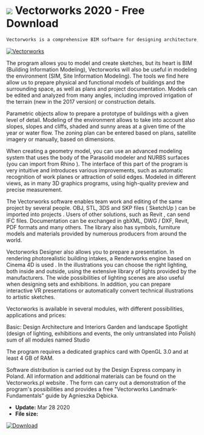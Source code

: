 # ![](https://cdn.softexe.net/static/icon/0/vectorworks-8639.png) Vectorworks 2020 - Free Download

```sh
Vectorworks is a comprehensive BIM software for designing architecture, landscapes and landscaping. The program allows you to carry out the entire process in one place, from sketching through models to documentation and customer renders.
```
[![Vectorworks](https://gallery.dpcdn.pl/imgc/Tools/72540/g_-_420x350_1.5_-_x46d1cab8-b7a3-4256-a40d-27f92bdc9ef7.png)](https://softexe.net/win/multimedia/cad/vectorworks:hfca.html)

The program allows you to model and create sketches, but its heart is BIM (Building Information Modeling), Vectorworks will also be useful in modeling the environment (SIM, Site Information Modeling). The tools we find here allow us to prepare physical and functional models of buildings and the surrounding space, as well as plans and project documentation. Models can be edited and analyzed from many angles, including improved irrigation of the terrain (new in the 2017 version) or construction details.
 
 Parametric objects allow to prepare a prototype of buildings with a given level of detail. Modeling of the environment allows to take into account also slopes, slopes and cliffs, shaded and sunny areas at a given time of the year or water flow. The zoning plan can be entered based on plans, satellite imagery or manually, based on dimensions. 
  
 
 When creating a geometry model, you can use an advanced modeling system that uses the body of the Parasolid modeler and NURBS surfaces (you can import from Rhino ). The interface of this part of the program is very intuitive and introduces various improvements, such as automatic recognition of work planes or attraction of solid edges. Modeled in different views, as in many 3D graphics programs, using high-quality preview and precise measurement.  
 
 The Vectorworks software enables team work and editing of the same project by several people. OBJ, STL, 3DS and SKP files ( SketchUp ) can be imported into projects . Users of other solutions, such as Revit , can send IFC files. Documentation can be exchanged in gbXML, DWG / DXF, Revit, PDF formats and many others. The library also has symbols, furniture models and materials provided by numerous producers from around the world.
 
 
 Vectorworks Designer also allows you to prepare a presentation. In rendering photorealistic building intakes, a Renderworks engine based on Cinema 4D is used . In the illustrations you can choose the right lighting, both inside and outside, using the extensive library of lights provided by the manufacturers. The wide possibilities of lighting scenes are also useful when designing sets and exhibitions. In addition, you can prepare interactive VR presentations or automatically convert technical illustrations to artistic sketches. 
 
 
 
 Vectorworks is available in several modules, with different possibilities, applications and prices:
 
 
 Basic: Design
 Architecture and Interiors
 Garden and landscape
 Spotlight (design of lighting, exhibitions and events, the only untranslated into Polish)
 sum of all modules named Studio
 
 
 The program requires a dedicated graphics card with OpenGL 3.0 and at least 4 GB of RAM.
 
 
 Software distribution is carried out by the Design Express company in Poland. All information and additional materials can be found on the Vectorworks.pl website . The form can carry out a demonstration of the program's possibilities and provides a free "Vectorworks Landmark-Fundamentals" guide by Agnieszka Dębicka.


- **Update:** Mar 28 2020
- **File size:** 

[![Download](https://cdn.softexe.net/static/img/download.png)](https://softexe.net/win/multimedia/cad/vectorworks:hfca.html)

